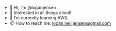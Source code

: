 - 👋 Hi, I’m @loganjensen
- 👀 Interested in all things cloud!
- 🌱 I’m currently learning AWS.
- 📫 How to reach me: logan.neil.jensen@gmail.com

<!---
loganjensen/loganjensen is a ✨ special ✨ repository because its `README.md` (this file) appears on your GitHub profile.
You can click the Preview link to take a look at your changes.
--->
